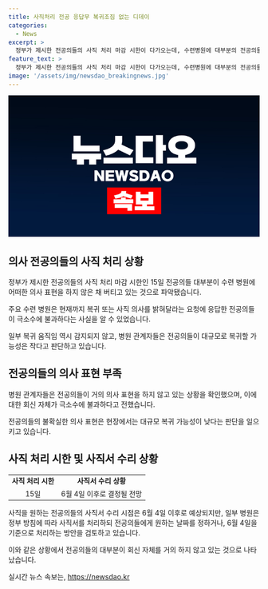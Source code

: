 ```yaml
---
title: 사직처리 전공 응답무 복귀조짐 없는 디데이
categories:
  - News
excerpt: >
  정부가 제시한 전공의들의 사직 처리 마감 시한이 다가오는데, 수련병원에 대부분의 전공의들이 의사를 밝히지 않고 버티고 있는 상황이다. 복귀나 사직 의사를 밝힌 전공의들은 극소수일 뿐이며, 대규모 복귀 움직임은 감지되지 않고 있다. 전공의들은 마감 시한을 넘기고, 사직서 수리 시점은 6월 4일 이후로 예상되지만, 정부 방침에 따라 정확한 결정이 아직 공식적으로 이뤄지지는 않았다.
feature_text: >
  정부가 제시한 전공의들의 사직 처리 마감 시한이 다가오는데, 수련병원에 대부분의 전공의들이 의사를 밝히지 않고 버티고 있는 상황이다. 복귀나 사직 의사를 밝힌 전공의들은 극소수일 뿐이며, 대규모 복귀 움직임은 감지되지 않고 있다. 전공의들은 마감 시한을 넘기고, 사직서 수리 시점은 6월 4일 이후로 예상되지만, 정부 방침에 따라 정확한 결정이 아직 공식적으로 이뤄지지는 않았다.
image: '/assets/img/newsdao_breakingnews.jpg'
---
```


<p><img src="/assets/img/newsdao_breakingnews.jpg" alt="flaretime 속보" /></p>

<h2 data-ke-size="size26">의사 전공의들의 사직 처리 상황</h2>

<p data-ke-size="size16">정부가 제시한 전공의들의 사직 처리 마감 시한인 15일 전공의들 대부분이 수련 병원에 어떠한 의사 표현을 하지 않은 채 버티고 있는 것으로 파악됐습니다. </p>

<p data-ke-size="size16">주요 수련 병원은 현재까지 복귀 또는 사직 의사를 밝혀달라는 요청에 응답한 전공의들이 극소수에 불과하다는 사실을 알 수 있었습니다.</p>

<p data-ke-size="size16">일부 복귀 움직임 역시 감지되지 않고, 병원 관계자들은 전공의들이 대규모로 복귀할 가능성은 작다고 판단하고 있습니다. </p>

<h2 data-ke-size="size26">전공의들의 의사 표현 부족</h2>

<p data-ke-size="size16">병원 관계자들은 전공의들이 거의 의사 표현을 하지 않고 있는 상황을 확인했으며, 이에 대한 회신 자체가 극소수에 불과하다고 전했습니다.</p>

<p data-ke-size="size16">전공의들의 불확실한 의사 표현은 현장에서는 대규모 복귀 가능성이 낮다는 판단을 일으키고 있습니다.</p>

<h2 data-ke-size="size26">사직 처리 시한 및 사직서 수리 상황</h2>

<table>
   <tr>
      <td style="text-align: center; height: 17px;"><b>사직 처리 시한</b></td>
      <td style="text-align: center; height: 17px;"><b>사직서 수리 상황</b></td>
   </tr>
   <tr>
      <td style="text-align: center; height: 17px;">15일</td>
      <td style="text-align: center; height: 17px;">6월 4일 이후로 결정될 전망</td>
   </tr>
</table>

<p data-ke-size="size16">사직을 원하는 전공의들의 사직서 수리 시점은 6월 4일 이후로 예상되지만, 일부 병원은 정부 방침에 따라 사직서를 처리하되 전공의들에게 원하는 날짜를 정하거나, 6월 4일을 기준으로 처리하는 방안을 검토하고 있습니다.</p>

<p data-ke-size="size16">이와 같은 상황에서 전공의들의 대부분이 회신 자체를 거의 하지 않고 있는 것으로 나타났습니다.</p>
실시간 뉴스 속보는, <a href="https://newsdao.kr" rel="dofollow">https://newsdao.kr</a>


